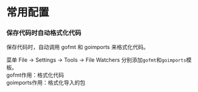 # 常用配置

### 保存代码时自动格式化代码

保存代码时，自动调用 gofmt 和 goimports 来格式化代码。  

菜单 File -> Settings -> Tools -> File Watchers 分别添加`gofmt`和`goimports`模板。  
gofmt作用：格式化代码  
goimports作用：格式化导入的包  
